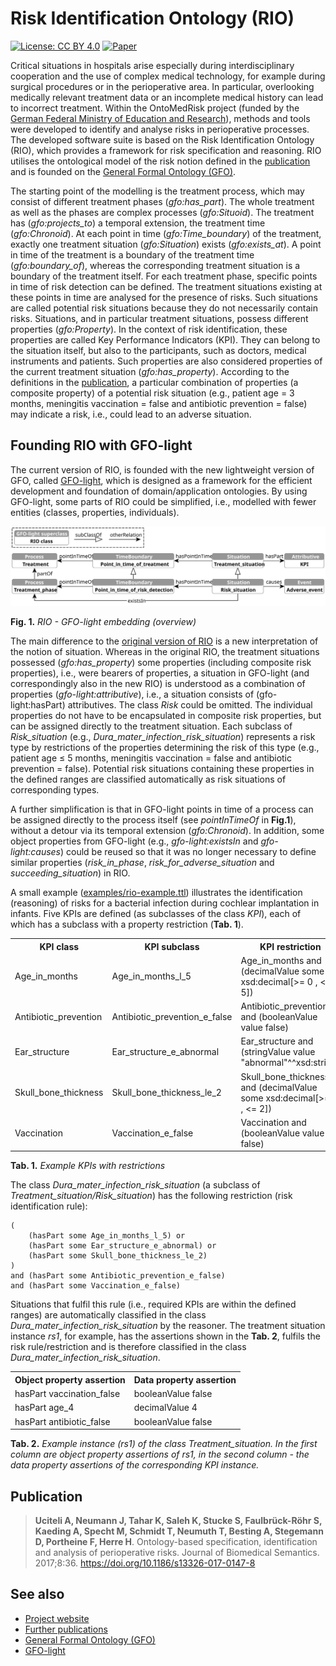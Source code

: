 # Risk Identification Ontology (RIO)

[![License: CC BY 4.0](https://img.shields.io/badge/License-CC_BY_4.0-lightgrey.svg)](https://creativecommons.org/licenses/by/4.0/) [![Paper](https://img.shields.io/badge/Paper_DOI-10.1186/s13326--017--0147--8-blue)](https://doi.org/10.1186/s13326-017-0147-8)

Critical situations in hospitals arise especially during interdisciplinary cooperation and the use of complex medical technology, for example during surgical procedures or in the perioperative area.
In particular, overlooking medically relevant treatment data or an incomplete medical history can lead to incorrect treatment.
Within the OntoMedRisk project (funded by the [German Federal Ministry of Education and Research](https://www.bmbf.de)), methods and tools were developed to identify and analyse risks in perioperative processes.
The developed software suite is based on the Risk Identification Ontology (RIO), which provides a framework for risk specification and reasoning.
RIO utilises the ontological model of the risk notion defined in the [publication](#publication) and is founded on the [General Formal Ontology (GFO)](https://github.com/Onto-Med/GFO).

The starting point of the modelling is the treatment process, which may consist of different treatment phases (*gfo:has_part*).
The whole treatment as well as the phases are complex processes (*gfo:Situoid*).
The treatment has (*gfo:projects_to*) a temporal extension, the treatment time (*gfo:Chronoid*).
At each point in time (*gfo:Time_boundary*) of the treatment, exactly one treatment situation (*gfo:Situation*) exists (*gfo:exists_at*).
A point in time of the treatment is a boundary of the treatment time (*gfo:boundary_of*), whereas the corresponding treatment situation is a boundary of the treatment itself.
For each treatment phase, specific points in time of risk detection can be defined.
The treatment situations existing at these points in time are analysed for the presence of risks.
Such situations are called potential risk situations because they do not necessarily contain risks.
Situations, and in particular treatment situations, possess different properties (*gfo:Property*).
In the context of risk identification, these properties are called Key Performance Indicators (KPI).
They can belong to the situation itself, but also to the participants, such as doctors, medical instruments and patients.
Such properties are also considered properties of the current treatment situation (*gfo:has_property*).
According to the definitions in the [publication](#publication), a particular combination of properties (a composite property) of a potential risk situation (e.g., patient age = 3 months, meningitis vaccination = false and antibiotic prevention = false) may indicate a risk, i.e., could lead to an adverse situation.

## Founding RIO with GFO-light

The current version of RIO, is founded with the new lightweight version of GFO, called [GFO-light](https://github.com/Onto-Med/gfo-light), which is designed as a framework for the efficient development and foundation of domain/application ontologies.
By using GFO-light, some parts of RIO could be simplified, i.e., modelled with fewer entities (classes, properties, individuals).

![RIO overview](images/rio.svg)

**Fig. 1.** *RIO - GFO-light embedding (overview)*

The main difference to the [original version of RIO](https://github.com/Onto-Med/RIO/releases/tag/2017-07-24) is a new interpretation of the notion of situation.
Whereas in the original RIO, the treatment situations possessed (*gfo:has_property*) some properties (including composite risk properties), i.e., were bearers of properties, a situation in GFO-light (and correspondingly also in the new RIO) is understood as a combination of properties (*gfo-light:attributive*), i.e., a situation consists of (gfo-light:hasPart) attributives.
The class *Risk* could be omitted.
The individual properties do not have to be encapsulated in composite risk properties, but can be assigned directly to the treatment situation.
Each subclass of *Risk_situation* (e.g., *Dura_mater_infection_risk_situation*) represents a risk type by restrictions of the properties determining the risk of this type (e.g., patient age ≤ 5 months, meningitis vaccination = false and antibiotic prevention = false).
Potential risk situations containing these properties in the defined ranges are classified automatically as risk situations of corresponding types.

A further simplification is that in GFO-light points in time of a process can be assigned directly to the process itself (see *pointInTimeOf* in **Fig.1**), without a detour via its temporal extension (*gfo:Chronoid*).
In addition, some object properties from GFO-light (e.g., *gfo-light:existsIn* and *gfo-light:causes*) could be reused so that it was no longer necessary to define similar properties (*risk_in_phase*, *risk_for_adverse_situation* and *succeeding_situation*) in RIO.

A small example ([examples/rio-example.ttl](examples/rio-example.ttl)) illustrates the identification (reasoning) of risks for a bacterial infection during cochlear implantation in infants.
Five KPIs are defined (as subclasses of the class *KPI*), each of which has a subclass with a property restriction (**Tab. 1**). 

<table>
    <tr><th>KPI class</th><th>KPI subclass</th><th>KPI restriction</th></tr>
    <tr><td>Age_in_months</td><td>Age_in_months_l_5</td><td>Age_in_months and (decimalValue some xsd:decimal[>= 0 , < 5])</td></tr>
    <tr><td>Antibiotic_prevention</td><td>Antibiotic_prevention_e_false</td><td>Antibiotic_prevention and (booleanValue value false)</td></tr>
    <tr><td>Ear_structure</td><td>Ear_structure_e_abnormal</td><td>Ear_structure and (stringValue value "abnormal"^^xsd:string)</td></tr>
    <tr><td>Skull_bone_thickness</td><td>Skull_bone_thickness_le_2</td><td>Skull_bone_thickness and (decimalValue some xsd:decimal[>= 0 , <= 2])</td></tr>
    <tr><td>Vaccination</td><td>Vaccination_e_false</td><td>Vaccination and (booleanValue value false)</td></tr>
</table>

**Tab. 1.** *Example KPIs with restrictions*

The class *Dura_mater_infection_risk_situation* (a subclass of *Treatment_situation/Risk_situation*) has the following restriction (risk identification rule):

    (
        (hasPart some Age_in_months_l_5) or 
        (hasPart some Ear_structure_e_abnormal) or 
        (hasPart some Skull_bone_thickness_le_2)
    )
    and (hasPart some Antibiotic_prevention_e_false)
    and (hasPart some Vaccination_e_false)


Situations that fulfil this rule (i.e., required KPIs are within the defined ranges) are automatically classified in the class *Dura_mater_infection_risk_situation* by the reasoner.
The treatment situation instance *rs1*, for example, has the assertions shown in the **Tab. 2**, fulfils the risk rule/restriction and is therefore classified in the class *Dura_mater_infection_risk_situation*.

<table>
    <tr><th>Object property assertion</th><th>Data property assertion</th></tr>
    <tr><td>hasPart vaccination_false</td><td>booleanValue false</td></tr>
    <tr><td>hasPart age_4</td><td>decimalValue 4</td></tr>
    <tr><td>hasPart antibiotic_false</td><td>booleanValue false</td></tr>
</table>

**Tab. 2.** *Example instance (rs1) of the class Treatment_situation. In the first column are object property assertions of rs1, in the second column - the data property assertions of the corresponding KPI instance.*


## Publication

> **Uciteli A, Neumann J, Tahar K, Saleh K, Stucke S, Faulbrück-Röhr S, Kaeding A, Specht M, Schmidt T, Neumuth T, Besting A, Stegemann D, Portheine F, Herre H**. Ontology-based specification, identification and analysis of perioperative risks. Journal of Biomedical Semantics. 2017;8:36. https://doi.org/10.1186/s13326-017-0147-8

## See also

* [Project website](http://www.ontomedrisk.de/)
* [Further publications](https://www.uniklinikum-jena.de/gbit/Aufbauorganisation/Anwendungsforschung+/OntoMedRisk.pdf?rewrite_engine=id&no301=1)
* [General Formal Ontology (GFO)](https://github.com/Onto-Med/GFO)
* [GFO-light](https://github.com/Onto-Med/gfo-light)
